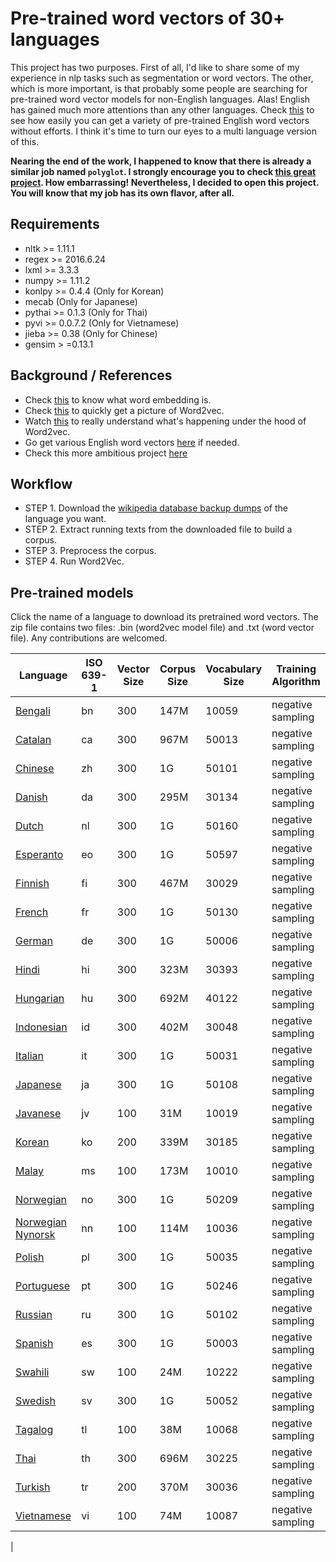 # Pre-trained word vectors of 30+ languages

This project has two purposes. First of all, I'd like to share some of my experience in nlp tasks such as segmentation or word vectors. The other, which is more important, is that probably some people are searching for pre-trained word vector models for non-English languages. Alas! English has gained much more attentions than any other languages. Check [this](https://github.com/3Top/word2vec-api) to see how easily you can get a variety of pre-trained English word vectors without efforts. I think it's time to turn our eyes to a multi language version of this.

<b>Nearing the end of the work, I happened to know that there is already a similar job named `polyglot`. I strongly encourage you to check [this great project](https://sites.google.com/site/rmyeid/projects/polyglot). How embarrassing! Nevertheless, I decided to open this project. You will know that my job has its own flavor, after all.</b>

## Requirements
* nltk >= 1.11.1
* regex >= 2016.6.24
* lxml >= 3.3.3
* numpy >= 1.11.2
* konlpy >= 0.4.4 (Only for Korean)
* mecab (Only for Japanese)
* pythai >= 0.1.3 (Only for Thai)
* pyvi >= 0.0.7.2 (Only for Vietnamese)
* jieba >= 0.38 (Only for Chinese)
* gensim > =0.13.1
	
## Background / References
* Check [this](https://en.wikipedia.org/wiki/Word_embedding) to know what word embedding is.
* Check [this](https://en.wikipedia.org/wiki/Word2vec) to quickly get a picture of Word2vec.
* Watch [this](https://www.youtube.com/watch?v=T8tQZChniMk&index=2&list=PL_6hBtWGKk2KdY3ANaEYbxL3N5YhRN9i0) to really understand what's happening under the hood of Word2vec.
* Go get various English word vectors [here](https://github.com/3Top/word2vec-api) if needed.
* Check this more ambitious project [here](https://sites.google.com/site/rmyeid/projects/polyglot)

## Workflow
* STEP 1. Download the [wikipedia database backup dumps](https://dumps.wikimedia.org/backup-index.html) of the language you want.
* STEP 2. Extract running texts from the downloaded file to build a corpus.
* STEP 3. Preprocess the corpus.
* STEP 4. Run Word2Vec.

## Pre-trained models
Click the name of a language to download its pretrained word vectors. The zip file contains two files: .bin (word2vec model file) and .txt (word vector file). Any contributions are welcomed. 

| Language  | ISO 639-1 | Vector Size | Corpus Size  | Vocabulary Size | Training Algorithm | 
| ---       |---   |---        |---           |---           |---           |
|[Bengali](https://drive.google.com/open?id=0B0ZXk88koS2KX01rR2dyRWpHNTA) |bn|300|147M |10059| negative sampling |
|[Catalan](https://drive.google.com/open?id=0B0ZXk88koS2KYkd5OVExR3o1V1k)|ca|300| 967M|50013| negative sampling |
|[Chinese](https://drive.google.com/open?id=0B0ZXk88koS2KNER5UHNDY19pbzQ)|zh|300|1G |50101| negative sampling |
|[Danish](https://drive.google.com/open?id=0B0ZXk88koS2KcW1aTGloZnpCMGM)|da|300| 295M|30134| negative sampling |
|[Dutch](https://drive.google.com/open?id=0B0ZXk88koS2KQnNvcm9UUUxPVXc)|nl|300| 1G|50160| negative sampling |
|[Esperanto](https://drive.google.com/open?id=0B0ZXk88koS2KblhZYmdReE9vMXM)|eo|300|1G |50597| negative sampling |
|[Finnish](https://drive.google.com/open?id=0B0ZXk88koS2KVnFyem4yQkxJUFk)|fi|300|467M |30029| negative sampling |
|[French](https://drive.google.com/open?id=0B0ZXk88koS2KM0pVTktxdG15TkE)|fr|300|1G |50130| negative sampling |
|[German](https://drive.google.com/open?id=0B0ZXk88koS2KLVVLRWt0a3VmbDg)|de|300|1G |50006| negative sampling |
|[Hindi](https://drive.google.com/open?id=0B0ZXk88koS2KZkhLLXJvbXVhbzQ)|hi|300|323M|30393|negative sampling |
|[Hungarian](https://drive.google.com/open?id=0B0ZXk88koS2KX2xLamRlRDJ3N1U)|hu|300|692M |40122| negative sampling |
|[Indonesian](https://drive.google.com/open?id=0B0ZXk88koS2KQWxEemNNUHhnTWc)|id|300|402M |30048| negative sampling |
|[Italian](https://drive.google.com/open?id=0B0ZXk88koS2KTlM3Qm1Ta2FBaTg)|it|300|1G |50031| negative sampling |
|[Japanese](https://drive.google.com/open?id=0B0ZXk88koS2KVVNDS0lqdGNOSGM)|ja|300| 1G|50108| negative sampling |
|[Javanese](https://drive.google.com/open?id=0B0ZXk88koS2KMzRjbnE4ZHJmcWM)|jv|100|31M |10019| negative sampling |
|[Korean](https://drive.google.com/open?id=0B0ZXk88koS2KbDhXdWg1Q2RydlU)|ko|200|339M|30185| negative sampling |
|[Malay](https://drive.google.com/open?id=0B0ZXk88koS2KelpKdHktXzlNQzQ)|ms|100|173M |10010| negative sampling |
|[Norwegian](https://drive.google.com/open?id=0B0ZXk88koS2KOEZ4OThyS3gxZHM)|no|300|1G |50209| negative sampling |
|[Norwegian Nynorsk](https://drive.google.com/open?id=0B0ZXk88koS2KOWdOYk5KaVhrX2c)|nn|100|114M |10036| negative sampling |
|[Polish](https://drive.google.com/open?id=0B0ZXk88koS2KbFlmMy1PUHBSZ0E)|pl|300|1G |50035| negative sampling |
|[Portuguese](https://drive.google.com/open?id=0B0ZXk88koS2KRDcwcV9IVWFTeUE)|pt|300|1G |50246| negative sampling |
|[Russian](https://drive.google.com/open?id=0B0ZXk88koS2KMUJxZ0w0WjRGdnc)|ru|300|1G |50102| negative sampling |
|[Spanish](https://drive.google.com/open?id=0B0ZXk88koS2KNGNrTE4tVXRUZFU)|es|300|1G |50003| negative sampling |
|[Swahili](https://drive.google.com/open?id=0B0ZXk88koS2Kcl90XzBYZ0lxMkE)|sw|100|24M |10222| negative sampling |
|[Swedish](https://drive.google.com/open?id=0B0ZXk88koS2KNk1odTJtNkUxcEk)|sv|300|1G |50052| negative sampling |
|[Tagalog](https://drive.google.com/open?id=0B0ZXk88koS2KajRzX2VuYkVtYzQ)|tl|100| 38M |10068|negative sampling |
|[Thai](https://drive.google.com/open?id=0B0ZXk88koS2KV1FJN0xRX1FxaFE)|th|300|696M|30225| negative sampling |
|[Turkish](https://drive.google.com/open?id=0B0ZXk88koS2KVDNLallXdlVQbUE)|tr|200|370M|30036|negative sampling |
|[Vietnamese](https://drive.google.com/open?id=0B0ZXk88koS2KUHZZZkVwd1RoVmc)|vi|100|74M |10087| negative sampling |
|
	






